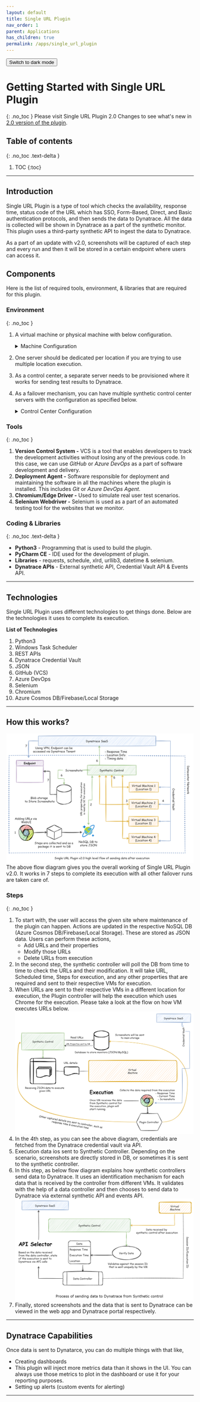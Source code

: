 ```yaml
---
layout: default
title: Single URL Plugin
nav_order: 1
parent: Applications
has_children: true
permalink: /apps/single_url_plugin
---
```

<button class="btn js-toggle-dark-mode">Switch to dark mode</button>

<script>
const toggleDarkMode = document.querySelector('.js-toggle-dark-mode');

jtd.addEvent(toggleDarkMode, 'click', function(){
  if (jtd.getTheme() === 'dark') {
    jtd.setTheme('light');
    toggleDarkMode.textContent = 'Switch to dark mode';
  } else {
    jtd.setTheme('dark');
    toggleDarkMode.textContent = 'Return to the light side';
  }
});
</script>

# Getting Started with Single URL Plugin
{: .no_toc }
Please visit Single URL Plugin 2.0 Changes to see what's new in [2.0 version of the plugin](https://dt-transform.com/docs/apps/single_url_plugin/v2). 

## Table of contents
{: .no_toc .text-delta }

1. TOC
{:toc}

---

## Introduction
Single URL Plugin is a type of tool which checks the availability, response time, status code of the URL which has SSO, Form-Based, Direct, and Basic authentication protocols, and then sends the data to Dynatrace. All the data is collected will be shown in Dynatrace as a part of the synthetic monitor. This plugin uses a third-party synthetic API to ingest the data to Dynatrace. 

As a part of an update with v2.0, screenshots will be captured of each step and every run and then it will be stored in a certain endpoint where users can access it. 

## Components
Here is the list of required tools, environment, & libraries that are required for this plugin.

### Environment
{: .no_toc }
1. A virtual machine or physical machine with below configuration.
    
    <details>
      <summary>Machine Configuration</summary>
  
      <ul>
      <li>Windows Server 2016/2019 or Windows 7/8.1/10</li>
      <li>4 vCPUs</li>
      <li>8 GB RAM</li>
      <li>Minimum 100 GB disk space in OS Partition</li></ul>
    </details>

2. One server should be dedicated per location if you are trying to use multiple location execution. 
3. As a control center, a separate server needs to be provisioned where it works for sending test results to Dynatrace.
4. As a failover mechanism, you can have multiple synthetic control center servers with the configuration as specified below.
    
    <details>
      <summary>Control Center Configuration</summary>
  
      <ul>
      <li>Windows Server 2016/2019 or Windows 7/8.1/10</li>
      <li>8 vCPUs</li>
      <li>16 GB RAM</li>
      <li>Minimum 100 GB diskspace in OS Partition</li></ul>
    </details>

### Tools
{: .no_toc }
1. **Version Control System -** VCS is a tool that enables developers to track the development activities without losing any of the previous code. In this case, we can use *GitHub* or *Azure DevOps* as a part of software development and delivery.
2. **Deployment Agent -** Software responsible for deployment and maintaining the software in all the machines where the plugin is installed. This includes *Git* or *Azure DevOps Agent*. 
3. **Chromium/Edge Driver -** Used to simulate real user test scenarios.
4. **Selenium Webdriver -** Selenium is used as a part of an automated testing tool for the websites that we monitor.

### Coding & Libraries
{: .no_toc .text-delta }
- **Python3** - Programming that is used to build the plugin.
- **PyCharm CE** - IDE used for the development of plugin.
- **Libraries** - requests, schedule, xlrd, urllib3, datetime & selenium.
- **Dynatrace APIs** - External synthetic API, Credential Vault API & Events API.

---

## Technologies
Single URL Plugin uses different technologies to get things done. Below are the technologies it uses to complete its execution.

**List of Technologies**
1. Python3
2. Windows Task Scheduler
3. REST APIs
4. Dynatrace Credential Vault
5. JSON
6. GitHub (VCS)
7. Azure DevOps
8. Selenium
9. Chromium
10. Azure Cosmos DB/Firebase/Local Storage

---

## How this works?
![](../../assets/images/sup/SUP_Flow.png)
The above flow diagram gives you the overall working of Single URL Plugin v2.0. It works in 7 steps to complete its execution with all other failover runs are taken care of. 

### Steps
{: .no_toc }
1. To start with, the user will access the given site where maintenance of the plugin can happen. Actions are updated in the respective NoSQL DB (Azure Cosmos DB/Firebase/Local Storage). These are stored as JSON data. Users can perform these actions, 
    - Add URLs and their properties
    - Modify those URLs
    - Delete URLs from execution
2. In the second step, the synthetic controller will poll the DB from time to time to check the URLs and their modification. It will take URL, Scheduled time, Steps for execution, and any other properties that are required and sent to their respective VMs for execution.
3. When URLs are sent to their respective VMs in a different location for execution, the Plugin controller will help the execution which uses Chrome for the execution. Please take a look at the flow on how VM executes URLs below.
    ![](../../assets/images/sup/Execution.png)
4. In the 4th step, as you can see the above diagram, credentials are fetched from the Dynatrace credential vault via API.
5. Execution data ios sent to Synthetic Controller. Depending on the scenario, screenshots are directly stored in DB, or sometimes it is sent to the synthetic controller.
6. In this step, as below flow diagram explains how synthetic controllers send data to Dynatrace. It uses an identification mechanism for each data that is received by the controller from different VMs. It validates with the help of a data controller and then chooses to send data to Dynatrace via external synthetic API and events API.
    ![](../../assets/images/sup/Synthetic_Controller.png)
7. Finally, stored screenshots and the data that is sent to Dynatrace can be viewed in the web app and Dynatrace portal respectively.

---

## Dynatrace Capabilities
Once data is sent to Dynatarce, you can do multiple things with that like, 
- Creating dashboards
- This plugin will inject more metrics data than it shows in the UI. You can always use those metrics to plot in the dashboard or use it for your reporting purposes.
- Setting up alerts (custom events for alerting)

---